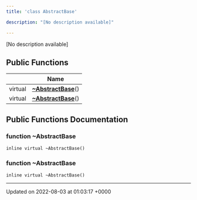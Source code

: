 ```yaml
---
title: 'class AbstractBase'

description: "[No description available]"

---
```









[No description available]

## Public Functions

|                | Name           |
| -------------- | -------------- |
| virtual | **[~AbstractBase](/documentation/code/main/classes/classabstractbase/#function-~abstractbase)**() |
| virtual | **[~AbstractBase](/documentation/code/main/classes/classabstractbase/#function-~abstractbase)**() |

## Public Functions Documentation

### function ~AbstractBase

```
inline virtual ~AbstractBase()
```


### function ~AbstractBase

```
inline virtual ~AbstractBase()
```


-------------------------------

Updated on 2022-08-03 at 01:03:17 +0000